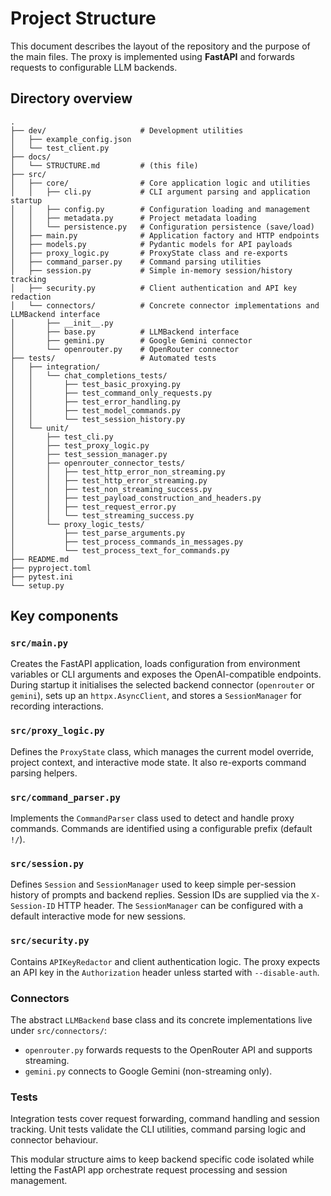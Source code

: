 # Project Structure

This document describes the layout of the repository and the purpose of the main files. The proxy is implemented using **FastAPI** and forwards requests to configurable LLM backends.

## Directory overview

```text
.
├── dev/                     # Development utilities
│   ├── example_config.json
│   └── test_client.py
├── docs/
│   └── STRUCTURE.md         # (this file)
├── src/
│   ├── core/                # Core application logic and utilities
│   │   ├── cli.py           # CLI argument parsing and application startup
│   │   ├── config.py        # Configuration loading and management
│   │   ├── metadata.py      # Project metadata loading
│   │   └── persistence.py   # Configuration persistence (save/load)
│   ├── main.py              # Application factory and HTTP endpoints
│   ├── models.py            # Pydantic models for API payloads
│   ├── proxy_logic.py       # ProxyState class and re-exports
│   ├── command_parser.py    # Command parsing utilities
│   ├── session.py           # Simple in-memory session/history tracking
│   ├── security.py          # Client authentication and API key redaction
│   └── connectors/          # Concrete connector implementations and LLMBackend interface
│       ├── __init__.py
│       ├── base.py          # LLMBackend interface
│       ├── gemini.py        # Google Gemini connector
│       └── openrouter.py    # OpenRouter connector
├── tests/                   # Automated tests
│   ├── integration/
│   │   └── chat_completions_tests/
│   │       ├── test_basic_proxying.py
│   │       ├── test_command_only_requests.py
│   │       ├── test_error_handling.py
│   │       ├── test_model_commands.py
│   │       └── test_session_history.py
│   └── unit/
│       ├── test_cli.py
│       ├── test_proxy_logic.py
│       ├── test_session_manager.py
│       ├── openrouter_connector_tests/
│       │   ├── test_http_error_non_streaming.py
│       │   ├── test_http_error_streaming.py
│       │   ├── test_non_streaming_success.py
│       │   ├── test_payload_construction_and_headers.py
│       │   ├── test_request_error.py
│       │   └── test_streaming_success.py
│       └── proxy_logic_tests/
│           ├── test_parse_arguments.py
│           ├── test_process_commands_in_messages.py
│           └── test_process_text_for_commands.py
├── README.md
├── pyproject.toml
├── pytest.ini
└── setup.py
```

## Key components

### `src/main.py`

Creates the FastAPI application, loads configuration from environment variables or CLI arguments and exposes the OpenAI-compatible endpoints. During startup it initialises the selected backend connector (`openrouter` or `gemini`), sets up an `httpx.AsyncClient`, and stores a `SessionManager` for recording interactions.

### `src/proxy_logic.py`

Defines the `ProxyState` class, which manages the current model override, project context, and interactive mode state. It also re-exports command parsing helpers.

### `src/command_parser.py`

Implements the `CommandParser` class used to detect and handle proxy commands. Commands are identified using a configurable prefix (default `!/`).

### `src/session.py`

Defines `Session` and `SessionManager` used to keep simple per-session history of prompts and backend replies. Session IDs are supplied via the `X-Session-ID` HTTP header. The `SessionManager` can be configured with a default interactive mode for new sessions.

### `src/security.py`

Contains `APIKeyRedactor` and client authentication logic. The proxy expects an API key in the `Authorization` header unless started with `--disable-auth`.

### Connectors

The abstract `LLMBackend` base class and its concrete implementations live under `src/connectors/`:

- `openrouter.py` forwards requests to the OpenRouter API and supports streaming.
- `gemini.py` connects to Google Gemini (non-streaming only).

### Tests

Integration tests cover request forwarding, command handling and session tracking. Unit tests validate the CLI utilities, command parsing logic and connector behaviour.

This modular structure aims to keep backend specific code isolated while letting the FastAPI app orchestrate request processing and session management.
